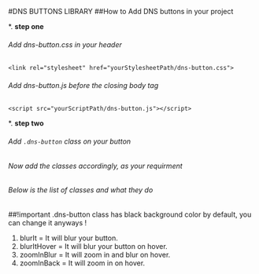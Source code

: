 #DNS BUTTONS LIBRARY
##How to Add DNS buttons in your project

*. **step one**
###### Add dns-button.css in your header
  `<link rel="stylesheet" href="yourStylesheetPath/dns-button.css">`
###### Add dns-button.js before the closing body tag
`<script src="yourScriptPath/dns-button.js"></script>`

*. **step two**
###### Add `.dns-button` class on your button
###### Now add the classes accordingly, as your requirment
###### Below is the list of classes and what they do

##!important .dns-button class has black background color by default, you can change it anyways !


1. blurIt = It will blur your button.
2. blurItHover = It will blur your button on hover.
3. zoomInBlur = It will zoom in and blur on hover.
4. zoomInBack = It will zoom in on hover.



